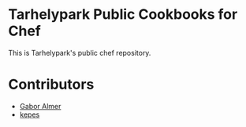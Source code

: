 Tarhelypark Public Cookbooks for Chef
=====================================

This is Tarhelypark's public chef repository.

Contributors
============

* [Gabor Almer](http://github.com/almergabor)
* [kepes](http://github.com/kepes)
